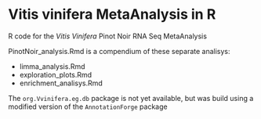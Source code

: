 # Vitis vinifera MetaAnalysis in R

R code for the _Vitis Vinifera_ Pinot Noir RNA Seq MetaAnalysis

PinotNoir_analysis.Rmd is a compendium of these separate analisys:
+ limma_analysis.Rmd
+ exploration_plots.Rmd
+ enrichment_analisys.Rmd

The `org.Vvinifera.eg.db` package is not yet available, but was build using a modified version of the `AnnotationForge` package

